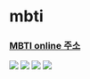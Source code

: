 # mbti
<h3><a target="_blank" rel="noreferrer noopener" href = "https://point-mystudy-js.netlify.app/" >MBTI online 주소 </a></h3>
<div>
  <img src="https://img.shields.io/badge/html5-E34F26?style=for-the-badge&logo=html5&logoColor=white"> 
  <img src="https://img.shields.io/badge/css-1572B6?style=for-the-badge&logo=css3&logoColor=white"> 
  <img src="https://img.shields.io/badge/javascript-F7DF1E?style=for-the-badge&logo=javascript&logoColor=black"> 
  <img src="https://img.shields.io/badge/Visual Studio Code-007ACC?style=for-the-badge&logo=Visual Studio Code&logoColor=white">
</div>

